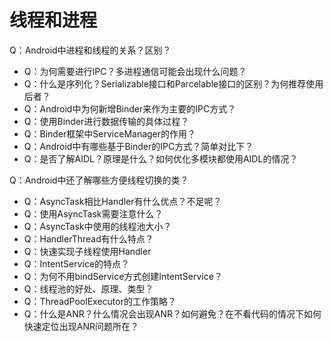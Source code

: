 # 线程和进程

Q：Android中进程和线程的关系？区别？

* Q：为何需要进行IPC？多进程通信可能会出现什么问题？
* Q：什么是序列化？Serializable接口和Parcelable接口的区别？为何推荐使用后者？
* Q：Android中为何新增Binder来作为主要的IPC方式？
* Q：使用Binder进行数据传输的具体过程？
* Q：Binder框架中ServiceManager的作用？
* Q：Android中有哪些基于Binder的IPC方式？简单对比下？
* Q：是否了解AIDL？原理是什么？如何优化多模块都使用AIDL的情况？



Q：Android中还了解哪些方便线程切换的类？

* Q：AsyncTask相比Handler有什么优点？不足呢？
* Q：使用AsyncTask需要注意什么？
* Q：AsyncTask中使用的线程池大小？
* Q：HandlerThread有什么特点？
* Q：快速实现子线程使用Handler
* Q：IntentService的特点？
* Q：为何不用bindService方式创建IntentService？
* Q：线程池的好处、原理、类型？
* Q：ThreadPoolExecutor的工作策略？
* Q：什么是ANR？什么情况会出现ANR？如何避免？在不看代码的情况下如何快速定位出现ANR问题所在？

